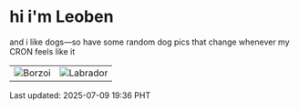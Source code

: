 # hi i'm Leoben

and i like dogs—so have some random dog pics that change whenever my CRON feels like it

|  |  |
|--------|----------|
| ![Borzoi](https://random-dog-vercel.vercel.app/api/random-borzoi?v=1752060981) | ![Labrador](https://random-dog-vercel.vercel.app/api/random-labrador?v=1752060981) |

Last updated: 2025-07-09 19:36 PHT
